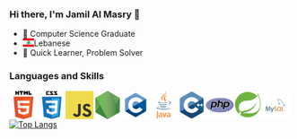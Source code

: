 ### Hi there, I'm Jamil Al Masry 👋  

<!-- 
**JamilAlMasry/JamilAlMasry** is a ✨ _special_ ✨ repository because its `README.md` (this file) appears on your GitHub profile.

Here are some ideas to get you started:
-->
- 🔭 Computer Science Graduate 
- Lebanese<img align="left" width="20px" src="https://github.com/lipis/flag-icons/blob/main/flags/4x3/lb.svg" />
- 💬 Quick Learner, Problem Solver



### Languages and Skills
<img align="left" alt="HTML5" width="50px" src="https://raw.githubusercontent.com/github/explore/80688e429a7d4ef2fca1e82350fe8e3517d3494d/topics/html/html.png" />
<img align="left" alt="CSS" width="50px" src="https://raw.githubusercontent.com/github/explore/80688e429a7d4ef2fca1e82350fe8e3517d3494d/topics/css/css.png" />
<img align="left" alt="Javascript" width="50px" src="https://raw.githubusercontent.com/github/explore/80688e429a7d4ef2fca1e82350fe8e3517d3494d/topics/javascript/javascript.png" />
<img align="left" alt="Node JS" width="50px" src="https://raw.githubusercontent.com/github/explore/5b3600551e122a3277c2c5368af2ad5725ffa9a1/topics/nodejs/nodejs.png" />
<img align="left" alt="C" width="50px" src="https://raw.githubusercontent.com/github/explore/5b3600551e122a3277c2c5368af2ad5725ffa9a1/topics/c/c.png" />
<img align="left" alt="Java" width="50px" src="https://raw.githubusercontent.com/github/explore/5b3600551e122a3277c2c5368af2ad5725ffa9a1/topics/java/java.png" />
<img align="left" alt="C++" width="50px" src="https://raw.githubusercontent.com/github/explore/5b3600551e122a3277c2c5368af2ad5725ffa9a1/topics/cpp/cpp.png" />
<img align="left" alt=" PHP" width="50px" src="https://raw.githubusercontent.com/github/explore/5b3600551e122a3277c2c5368af2ad5725ffa9a1/topics/php/php.png" />
<img align="left" alt="Springboot" width="50px" src="https://raw.githubusercontent.com/github/explore/5b3600551e122a3277c2c5368af2ad5725ffa9a1/topics/spring-boot/spring-boot.png" />
<img align="left" alt="mysql" width="50px" src="https://raw.githubusercontent.com/github/explore/5b3600551e122a3277c2c5368af2ad5725ffa9a1/topics/mysql/mysql.png" />

<br><br><br>
[![Top Langs](https://github-readme-stats.vercel.app/api/top-langs/?username=JamilAlMasry&layout=compact)](https://github.com/JamilAlMasry/github-readme-stats) 
